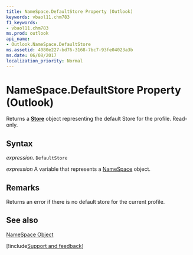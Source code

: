 ```yaml
---
title: NameSpace.DefaultStore Property (Outlook)
keywords: vbaol11.chm783
f1_keywords:
- vbaol11.chm783
ms.prod: outlook
api_name:
- Outlook.NameSpace.DefaultStore
ms.assetid: 4080e227-bd76-3168-7bc7-93fe04023a3b
ms.date: 06/08/2017
localization_priority: Normal
---
```



# NameSpace.DefaultStore Property (Outlook)

Returns a  **[Store](Outlook.Store.md)** object representing the default Store for the profile. Read-only.


## Syntax

_expression_. `DefaultStore`

_expression_ A variable that represents a [NameSpace](./Outlook.NameSpace.md) object.


## Remarks

Returns an error if there is no default store for the current profile.


## See also


[NameSpace Object](Outlook.NameSpace.md)

[!include[Support and feedback](~/includes/feedback-boilerplate.md)]